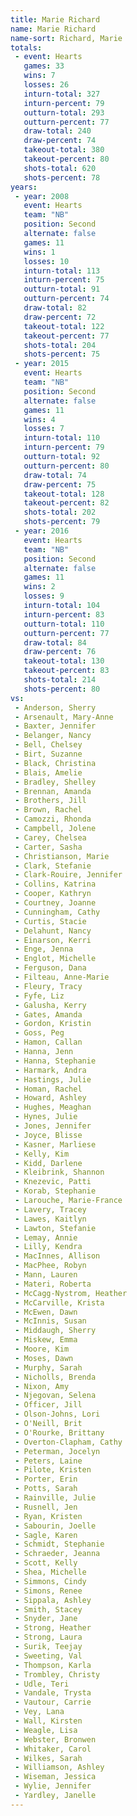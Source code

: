```yaml
---
title: Marie Richard
name: Marie Richard
name-sort: Richard, Marie
totals:
 - event: Hearts
   games: 33
   wins: 7
   losses: 26
   inturn-total: 327
   inturn-percent: 79
   outturn-total: 293
   outturn-percent: 77
   draw-total: 240
   draw-percent: 74
   takeout-total: 380
   takeout-percent: 80
   shots-total: 620
   shots-percent: 78
years:
 - year: 2008
   event: Hearts
   team: "NB"
   position: Second
   alternate: false
   games: 11
   wins: 1
   losses: 10
   inturn-total: 113
   inturn-percent: 75
   outturn-total: 91
   outturn-percent: 74
   draw-total: 82
   draw-percent: 72
   takeout-total: 122
   takeout-percent: 77
   shots-total: 204
   shots-percent: 75
 - year: 2015
   event: Hearts
   team: "NB"
   position: Second
   alternate: false
   games: 11
   wins: 4
   losses: 7
   inturn-total: 110
   inturn-percent: 79
   outturn-total: 92
   outturn-percent: 80
   draw-total: 74
   draw-percent: 75
   takeout-total: 128
   takeout-percent: 82
   shots-total: 202
   shots-percent: 79
 - year: 2016
   event: Hearts
   team: "NB"
   position: Second
   alternate: false
   games: 11
   wins: 2
   losses: 9
   inturn-total: 104
   inturn-percent: 83
   outturn-total: 110
   outturn-percent: 77
   draw-total: 84
   draw-percent: 76
   takeout-total: 130
   takeout-percent: 83
   shots-total: 214
   shots-percent: 80
vs:
 - Anderson, Sherry
 - Arsenault, Mary-Anne
 - Baxter, Jennifer
 - Belanger, Nancy
 - Bell, Chelsey
 - Birt, Suzanne
 - Black, Christina
 - Blais, Amelie
 - Bradley, Shelley
 - Brennan, Amanda
 - Brothers, Jill
 - Brown, Rachel
 - Camozzi, Rhonda
 - Campbell, Jolene
 - Carey, Chelsea
 - Carter, Sasha
 - Christianson, Marie
 - Clark, Stefanie
 - Clark-Rouire, Jennifer
 - Collins, Katrina
 - Cooper, Kathryn
 - Courtney, Joanne
 - Cunningham, Cathy
 - Curtis, Stacie
 - Delahunt, Nancy
 - Einarson, Kerri
 - Enge, Jenna
 - Englot, Michelle
 - Ferguson, Dana
 - Filteau, Anne-Marie
 - Fleury, Tracy
 - Fyfe, Liz
 - Galusha, Kerry
 - Gates, Amanda
 - Gordon, Kristin
 - Goss, Peg
 - Hamon, Callan
 - Hanna, Jenn
 - Hanna, Stephanie
 - Harmark, Andra
 - Hastings, Julie
 - Homan, Rachel
 - Howard, Ashley
 - Hughes, Meaghan
 - Hynes, Julie
 - Jones, Jennifer
 - Joyce, Blisse
 - Kasner, Marliese
 - Kelly, Kim
 - Kidd, Darlene
 - Kleibrink, Shannon
 - Knezevic, Patti
 - Korab, Stephanie
 - Larouche, Marie-France
 - Lavery, Tracey
 - Lawes, Kaitlyn
 - Lawton, Stefanie
 - Lemay, Annie
 - Lilly, Kendra
 - MacInnes, Allison
 - MacPhee, Robyn
 - Mann, Lauren
 - Materi, Roberta
 - McCagg-Nystrom, Heather
 - McCarville, Krista
 - McEwen, Dawn
 - McInnis, Susan
 - Middaugh, Sherry
 - Miskew, Emma
 - Moore, Kim
 - Moses, Dawn
 - Murphy, Sarah
 - Nicholls, Brenda
 - Nixon, Amy
 - Njegovan, Selena
 - Officer, Jill
 - Olson-Johns, Lori
 - O'Neill, Brit
 - O'Rourke, Brittany
 - Overton-Clapham, Cathy
 - Peterman, Jocelyn
 - Peters, Laine
 - Pilote, Kristen
 - Porter, Erin
 - Potts, Sarah
 - Rainville, Julie
 - Rusnell, Jen
 - Ryan, Kristen
 - Sabourin, Joelle
 - Sagle, Karen
 - Schmidt, Stephanie
 - Schraeder, Jeanna
 - Scott, Kelly
 - Shea, Michelle
 - Simmons, Cindy
 - Simons, Renee
 - Sippala, Ashley
 - Smith, Stacey
 - Snyder, Jane
 - Strong, Heather
 - Strong, Laura
 - Surik, Teejay
 - Sweeting, Val
 - Thompson, Karla
 - Trombley, Christy
 - Udle, Teri
 - Vandale, Trysta
 - Vautour, Carrie
 - Vey, Lana
 - Wall, Kirsten
 - Weagle, Lisa
 - Webster, Bronwen
 - Whitaker, Carol
 - Wilkes, Sarah
 - Williamson, Ashley
 - Wiseman, Jessica
 - Wylie, Jennifer
 - Yardley, Janelle
---
```

